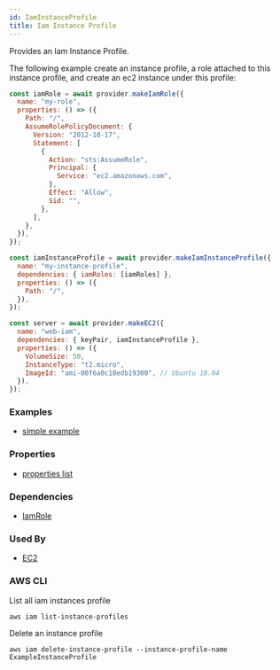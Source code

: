 ```yaml
---
id: IamInstanceProfile
title: Iam Instance Profile
---
```


Provides an Iam Instance Profile.

The following example create an instance profile, a role attached to this instance profile, and create an ec2 instance under this profile:

```js
const iamRole = await provider.makeIamRole({
  name: "my-role",
  properties: () => ({
    Path: "/",
    AssumeRolePolicyDocument: {
      Version: "2012-10-17",
      Statement: [
        {
          Action: "sts:AssumeRole",
          Principal: {
            Service: "ec2.amazonaws.com",
          },
          Effect: "Allow",
          Sid: "",
        },
      ],
    },
  }),
});

const iamInstanceProfile = await provider.makeIamInstanceProfile({
  name: "my-instance-profile",
  dependencies: { iamRoles: [iamRoles] },
  properties: () => ({
    Path: "/",
  }),
});

const server = await provider.makeEC2({
  name: "web-iam",
  dependencies: { keyPair, iamInstanceProfile },
  properties: () => ({
    VolumeSize: 50,
    InstanceType: "t2.micro",
    ImageId: "ami-00f6a0c18edb19300", // Ubuntu 18.04
  }),
});
```

### Examples

- [simple example](https://github.com/grucloud/grucloud/blob/master/examples/aws/iam/iac.js)

### Properties

- [properties list](https://docs.aws.amazon.com/AWSJavaScriptSDK/latest/AWS/IAM.html#createInstanceProfile-property)

### Dependencies

- [IamRole](./IamRole)

### Used By

- [EC2](../EC2/EC2)

### AWS CLI

List all iam instances profile

```
aws iam list-instance-profiles

```

Delete an instance profile

```
aws iam delete-instance-profile --instance-profile-name ExampleInstanceProfile
```
